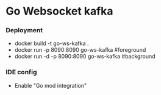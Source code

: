 # Go Websocket kafka

### Deployment
- docker build -t go-ws-kafka .
- docker run -p 8090:8090 go-ws-kafka #foreground
- docker run -d -p 8090:8090 go-ws-kafka #background
### IDE config
- Enable "Go mod integration"